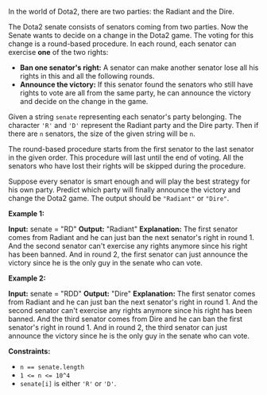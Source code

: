 
In the world of Dota2, there are two parties: the Radiant and the Dire.

The Dota2 senate consists of senators coming from two parties. Now the Senate wants to decide on a change in the Dota2 game. The voting for this change is a round-based procedure. In each round, each senator can exercise  **one**  of the two rights:

-   **Ban one senator's right:**  A senator can make another senator lose all his rights in this and all the following rounds.
-   **Announce the victory:**  If this senator found the senators who still have rights to vote are all from the same party, he can announce the victory and decide on the change in the game.

Given a string  `senate`  representing each senator's party belonging. The character  `'R'`  and  `'D'`  represent the Radiant party and the Dire party. Then if there are  `n`  senators, the size of the given string will be  `n`.

The round-based procedure starts from the first senator to the last senator in the given order. This procedure will last until the end of voting. All the senators who have lost their rights will be skipped during the procedure.

Suppose every senator is smart enough and will play the best strategy for his own party. Predict which party will finally announce the victory and change the Dota2 game. The output should be  `"Radiant"`  or  `"Dire"`.

**Example 1:**

**Input:** senate = "RD"
**Output:** "Radiant"
**Explanation:**
The first senator comes from Radiant and he can just ban the next senator's right in round 1.
And the second senator can't exercise any rights anymore since his right has been banned.
And in round 2, the first senator can just announce the victory since he is the only guy in the senate who can vote.

**Example 2:**

**Input:** senate = "RDD"
**Output:** "Dire"
**Explanation:**
The first senator comes from Radiant and he can just ban the next senator's right in round 1.
And the second senator can't exercise any rights anymore since his right has been banned.
And the third senator comes from Dire and he can ban the first senator's right in round 1.
And in round 2, the third senator can just announce the victory since he is the only guy in the senate who can vote.

**Constraints:**

-   `n == senate.length`
-   `1 <= n <= 10^4`
-   `senate[i]`  is either  `'R'`  or  `'D'`.